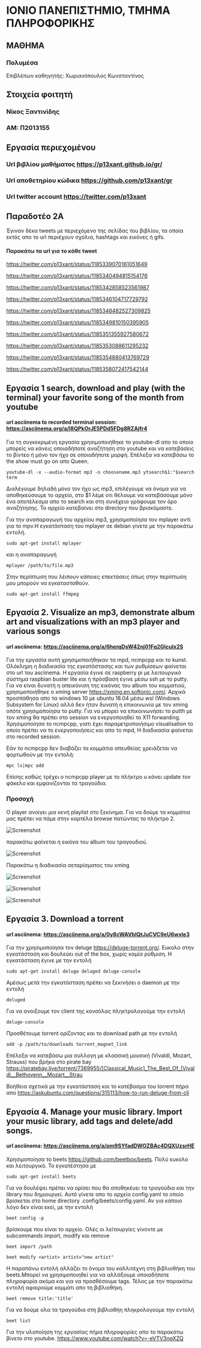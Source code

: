 # ΙΟΝΙΟ ΠΑΝΕΠΙΣΤΗΜΙΟ, ΤΜΗΜΑ ΠΛΗΡΟΦΟΡΙΚΗΣ 
## ΜΑΘΗΜΑ
### Πολυμέσα  
Επιβλέπων καθηγητής: Χωριανόπουλος Κωνσταντίνος 

## Στοιχεία φοιτητή  
### Νίκος Ξαντινίδης
### ΑΜ: Π2013155

## Εργασία περιεχομένου
### Url βιβλίου μαθήματος https://p13xant.github.io/gr/
### Url αποθετηρίου κώδικα https://github.com/p13xant/gr
### Url twitter account https://twitter.com/p13xant

## Παραδοτέο 2A
Έγιναν δέκα tweets με περιεχόμενο της σελίδας του βιβλίου, τα οποία εκτός απο το url περιέχουν σχόλια, hashtags και εικόνες ή gifs.

#### Παρακάτω τα url για το κάθε tweet
https://twitter.com/p13xant/status/1185339070161051649

https://twitter.com/p13xant/status/1185340494815154176

https://twitter.com/p13xant/status/1185342858523561987

https://twitter.com/p13xant/status/1185346104717729792

https://twitter.com/p13xant/status/1185348482527309825

https://twitter.com/p13xant/status/1185349810150395905

https://twitter.com/p13xant/status/1185351355927580672

https://twitter.com/p13xant/status/1185353088611295232

https://twitter.com/p13xant/status/1185354880413769729

https://twitter.com/p13xant/status/1185358072417542144


## Eργασία 1 search, download and play (with the terminal) your favorite song of the month from youtube

#### url asciinema to recorded terminal session: https://asciinema.org/a/l8QPkOrJE5PDd5FDg8RZAjfr4
Για τη συγκεκριμένη εργασία χρησιμοποιήθηκε το youtube-dl απο το οποίο μπορείς να κάνεις οποιαδήποτε αναζήτηση στο youtube και να κατεβάσεις το βίντεο ή μόνο τον ήχο σε οποιαδήποτε μορφή. Επέλεξα να κατεβάσω το the show must go on απο Queen.

```
youtube-dl -x --audio-format mp3 -o choosename.mp3 ytsearch$1:"$search term
```

Διαλέγουμε δηλαδή μόνο τον ήχο ως mp3, επιλέγουμε να όνομα για να αποθηκεύσουμε το αρχείο, στο $1 λέμε οτι θέλουμε να κατεβάσουμε μόνο ένα αποτέλεσμα απο το search και στη συνέχεια γράφουμε τον όρο αναζήτησης. Το αρχείο κατεβαίνει στο directory που βρισκόμαστε.

Για την αναπαραγωγή του αρχείου mp3, χρησιμοποίησα τον mplayer αντί για το mpv.Η εγκατάσταση του mplayer σε debian γίνετε με την παρακάτω εντολή.

```
sudo apt-get install mplayer
```
και η αναπαραγωγή

```
mplayer /path/to/file.mp3
```

Στην περίπτωση που λέιπουν κάποιες επεκτάσεις όπως στην περίπτωση μου μπορούν να εγκατασταθούν.

```
sudo apt-get install ffmpeg
```

## Eργασία 2. Visualize an mp3,	demonstrate album art and visualizations with an mp3 player and various songs

#### url asciinema: https://asciinema.org/a/6herqDsW42nj01Fq2GIculx2S

Για τηγ εργασία αυτή χρησιμοποιήθηκαν τα mpd, ncmpcpp και το kunst. Ολόκληρη η διαδικασία της εγκατάστασης και των ρυθμίσεων φαίνεται στο url του asciinema. Η εργασία έγινε σε raspberry pi με λειτουργικό σύστημα raspbian buster lite και η πρόσβαση έγινε μέσω ssh με το putty. Για να είναι δυνατή η απεικόνιση της εικόνας του album του κομματιού, χρησιμοποιήθηκε ο xming server https://xming.en.softonic.com/. Αρχικά προσπάθησα απο τα windows 10 με ubuntu 18.04 μέσω wsl (Windows Subsystem for Linux) αλλά δεν ήταν δυνατή η επικοινωνία με τον xming οπότε χρησιμοποίησα το putty. Για να μπορεί να επικοινωνήσει το putth με τον xming θα πρέπει στο session να ενεργοποιηθεί το X11 forwarding. Χρησιμοποίησα το ncmpcpp, γιατι έχει παραμετροποιήσιμο visualisation το οποίο πρέπει να το ενεργοποιήσεις και απο το mpd, H διαδικασία φαίνεται στο recorded session.

Εάν το ncmpcpp δεν διαβάζει τα κομμάτια απευθείας χρειάζεται να φορτωθούν με την εντολή:

```
mpc ls|mpc add
```

Επίσης καθώς τρέχει ο ncmpcpp player με το πλήκτρο u κάνει update τον φάκελο και εμφανίζονται τα τραγούδια.

### Προσοχή
Ο player ανοίγει μια κενή playlist στο ξεκίνημα. Για να δούμε τα κομμάτια μας πρέπει να πάμε στην καρτέλα browse πατώντας το πλήκτρο 2.

![Screenshot](putty.png)

παρακάτω φαίνεται η εικόνα του album του τραγουδιού.

![Screenshot](screen.png)

Παρακάτω η διαδικασία σεταρίσματος του xming

![Screenshot](xming1.png)

![Screenshot](xming2.png)

![Screenshot](xming3.png)

## Eργασία 3. Download a torrent
#### url asciinema: https://asciinema.org/a/0y8cWAVblQtJuCVC9eU6wxle3

Για την χρησιμοποίησα τον deluge https://deluge-torrent.org/. Ευκολο στην εγκατάσταση και δουλεύει out of the box, χωρίς καμία ρύθμιση.
Η εγκατάσταση έγινε με την εντολή

```
sudo apt-get install deluge deluged deluge-console
```
Αμέσως μετά την εγκατάσταση πρέπει να ξεκινήσει ο daemon με την εντολή

```
deluged
```
Για να ανοιξουμε τον client της κονσόλας πληκτρολογούμε την εντολή

```
deluge-console
```
Προσθέτουμε torrent ορίζοντας και το download path με την εντολή

```
add -p /path/to/downloads torrent_magnet_link
```

Επέλεξα να κατεβάσω μια συλλογη με κλασσική μουσική (Vivaldi, Mozart, Strauss) που βρήκα στο pirate bay
https://piratebay.live/torrent/7369955/[Classical_Music]_The_Best_Of_(Vivaldi__Bethovenn__Mozart__Strau

Βοήθεια σχετικά με την εγκατάσταση και το κατέβασμα του torrent πήρα απο 
https://askubuntu.com/questions/315113/how-to-run-deluge-from-cli

## Eργασία 4. Manage your music library. Import your music library, add tags and delete/add songs.

#### url asciinema: https://asciinema.org/a/pm9SYfadDWOZBAc4DQXUzsrHE

Χρησιμοποίησα το beets https://github.com/beetbox/beets. Πολύ ευκολο και λειτουργικό. Το εγκατέστησα με

```
sudo apt-get install beets
```

Για να δουλέψει πρέπει να ορίσει που θα αποθηκέυει τα τραγούδια και την library που δημιουργεί. Αυτό γίνετε απο το αρχείο config.yaml
το οποίο βρίσκεται στο home directory .config/beets/config.yaml. Αν για κάποιο λόγο δεν είναι εκεί, με την εντολή 

```
beet config -p
```

βρίσκουμε που είναι το αρχείο. Ολές οι λείτουργίες γίνοντε με subcommands import, modify και remove

```
beet import /path
```

```
beet modify <artist> artist="new artist"
```

Η παραπάνω εντολή αλλάζει το όνομα του καλλιτέχνη στη βιβλιοθήκη του beets.Μπορεί να χρησιμοποιηθεί για να αλλάξουμε οποιαδήποτε πληροφορία ακόμα και για να προσθέσουμε tags. Τέλος με την παρακάτω εντολή αφαιρούμε κομμάτι απο τη βιβλιοθήκη.

```
beet remove title:'title'
```

Για να δούμε ολα τα τραγούδια στη βιβλιοθήη πληκρολογούμε την εντολή

```
beet list
```

Για την υλοποίηση της εργασίας πήρα πληροφορίες απο το παρακάτω βίνετο στο youtube.
https://www.youtube.com/watch?v=-eVTV3npXZQ



